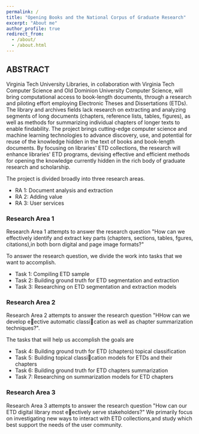 ```yaml
---
permalink: /
title: "Opening Books and the National Corpus of Graduate Research"
excerpt: "About me"
author_profile: true
redirect_from: 
  - /about/
  - /about.html
---
```


## ABSTRACT

Virginia Tech University Libraries, in collaboration with Virginia Tech Computer Science and Old Dominion University Computer Science, will bring computational access to book-length documents, through a research and piloting effort employing Electronic Theses and Dissertations (ETDs). The library and archives fields lack research on extracting and analyzing segments of long documents (chapters, reference lists, tables, figures), as well as methods for summarizing individual chapters of longer texts to enable findability. The project brings cutting-edge computer science and machine learning technologies to advance discovery, use, and potential for reuse of the knowledge hidden in the text of books and book-length documents. By focusing on libraries' ETD collections, the research will enhance libraries' ETD programs, devising effective and efficient methods for opening the knowledge currently hidden in the rich body of graduate research and scholarship.

The project is divided broadly into three research areas. 
* RA 1: Document analysis and extraction
* RA 2: Adding value
* RA 3: User services

### Research Area 1
Research Area 1 attempts to answer the research question "How can we effectively identify and extract key parts (chapters, sections, tables, fgures, citations),in both born digital and page image formats?"

To answer the research question, we divide the work into tasks that we want to accomplish.
* Task 1: Compiling ETD sample
* Task 2: Building ground truth for ETD segmentation and extraction
* Task 3: Researching on ETD segmentation and extraction models

### Research Area 2
Research Area 2 attempts to answer the research question "HHow can we develop e￿ective automatic classi￿cation as well as chapter summarization techniques?". 

The tasks that will help us accomplish the goals are 

* Task 4: Building ground truth for ETD (chapters) topical classification
* Task 5: Building topical classi￿cation models for ETDs and their chapters
* Task 6: Building ground truth for ETD chapters summarization
* Task 7: Researching on summarization models for ETD chapters

### Research Area 3
Research Area 3 attempts to answer the research question "How can our ETD digital library most e￿ectively serve stakeholders?" We primarily focus on investigating new ways to interact with ETD collections,and study which best support the needs of the user community.

